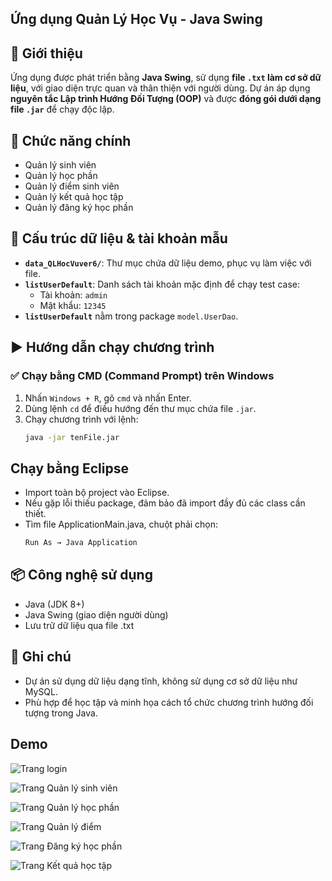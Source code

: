 ## Ứng dụng Quản Lý Học Vụ - Java Swing

## 📝 Giới thiệu
Ứng dụng được phát triển bằng **Java Swing**, sử dụng **file `.txt` làm cơ sở dữ liệu**, với giao diện trực quan và thân thiện với người dùng. Dự án áp dụng **nguyên tắc Lập trình Hướng Đối Tượng (OOP)** và được **đóng gói dưới dạng file `.jar`** để chạy độc lập.

## 🚀 Chức năng chính
- Quản lý sinh viên  
- Quản lý học phần  
- Quản lý điểm sinh viên  
- Quản lý kết quả học tập  
- Quản lý đăng ký học phần  

## 📁 Cấu trúc dữ liệu & tài khoản mẫu
- **`data_QLHocVuver6/`**: Thư mục chứa dữ liệu demo, phục vụ làm việc với file.
- **`listUserDefault`**: Danh sách tài khoản mặc định để chạy test case:
  - Tài khoản: `admin`
  - Mật khẩu: `12345`
- **`listUserDefault`** nằm trong package `model.UserDao`.

## ▶️ Hướng dẫn chạy chương trình

### ✅ Chạy bằng CMD (Command Prompt) trên Windows
1. Nhấn `Windows + R`, gõ `cmd` và nhấn Enter.
2. Dùng lệnh `cd` để điều hướng đến thư mục chứa file `.jar`.
3. Chạy chương trình với lệnh:
   ```bash
   java -jar tenFile.jar

## Chạy bằng Eclipse
-   Import toàn bộ project vào Eclipse.
-   Nếu gặp lỗi thiếu package, đảm bảo đã import đầy đủ các class cần thiết.
-   Tìm file ApplicationMain.java, chuột phải chọn:
    ```bash
    Run As → Java Application

## 📦 Công nghệ sử dụng
- Java (JDK 8+)
- Java Swing (giao diện người dùng)
- Lưu trữ dữ liệu qua file .txt

## 📌 Ghi chú
- Dự án sử dụng dữ liệu dạng tĩnh, không sử dụng cơ sở dữ liệu như MySQL.
- Phù hợp để học tập và minh họa cách tổ chức chương trình hướng đối tượng trong Java.


## Demo

![Trang login](demo_img/login.png)

![Trang Quản lý sinh viên](demo_img/QLSV.png)

![Trang Quản lý học phần](demo_img/QLHP.png)

![Trang Quản lý điểm](demo_img/QLDiem.png)

![Trang Đăng ký học phần](demo_img/QLDKHP.png)

![Trang Kết quả học tập](demo_img/KQHT.png)

